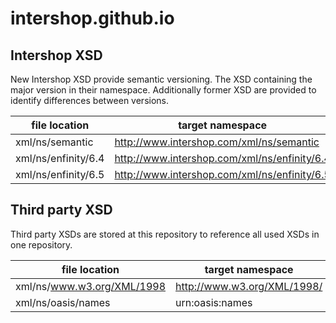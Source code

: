 # intershop.github.io

## Intershop XSD  ##

New Intershop XSD provide semantic versioning. The XSD containing the major version in their namespace.
Additionally former XSD are provided to identify differences between versions.

| file location       | target namespace                             |
|---------------------|----------------------------------------------|
| xml/ns/semantic     | http://www.intershop.com/xml/ns/semantic     |
| xml/ns/enfinity/6.4 | http://www.intershop.com/xml/ns/enfinity/6.4 |
| xml/ns/enfinity/6.5 | http://www.intershop.com/xml/ns/enfinity/6.5 |

## Third party XSD  ##

Third party XSDs are stored at this repository to reference all used XSDs in one repository.

| file location               | target namespace            |
|-----------------------------|-----------------------------|
| xml/ns/www.w3.org/XML/1998  | http://www.w3.org/XML/1998/ |
| xml/ns/oasis/names          | urn:oasis:names             |
